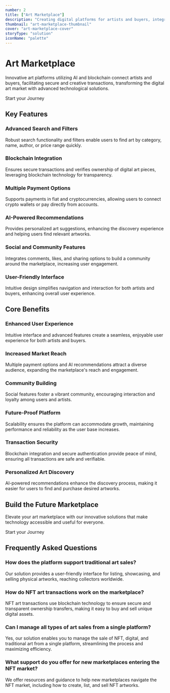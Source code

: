 ```yaml
---
number: 2
title: ["Art Marketplace"]
description: "Creating digital platforms for artists and buyers, integrating blockchain for secure transactions and promoting creativity."
thumbnail: "art-marketplace-thumbnail"
cover: "art-marketplace-cover"
storyType: "solution"
iconName: "palette"
---
```


# Art Marketplace

Innovative art platforms utilizing AI and blockchain connect artists and buyers, facilitating secure and creative transactions, transforming the digital art market with advanced technological solutions.

Start your Journey

## Key Features

### Advanced Search and Filters

Robust search functionality and filters enable users to find art by category, name, author, or price range quickly.

### Blockchain Integration

Ensures secure transactions and verifies ownership of digital art pieces, leveraging blockchain technology for transparency.

### Multiple Payment Options

Supports payments in fiat and cryptocurrencies, allowing users to connect crypto wallets or pay directly from accounts.

### AI-Powered Recommendations

Provides personalized art suggestions, enhancing the discovery experience and helping users find relevant artworks.

### Social and Community Features

Integrates comments, likes, and sharing options to build a community around the marketplace, increasing user engagement.

### User-Friendly Interface

Intuitive design simplifies navigation and interaction for both artists and buyers, enhancing overall user experience.

## Core Benefits

### Enhanced User Experience

Intuitive interface and advanced features create a seamless, enjoyable user experience for both artists and buyers.

### Increased Market Reach

Multiple payment options and AI recommendations attract a diverse audience, expanding the marketplace's reach and engagement.

### Community Building

Social features foster a vibrant community, encouraging interaction and loyalty among users and artists.

### Future-Proof Platform

Scalability ensures the platform can accommodate growth, maintaining performance and reliability as the user base increases.

### Transaction Security

Blockchain integration and secure authentication provide peace of mind, ensuring all transactions are safe and verifiable.

### Personalized Art Discovery

AI-powered recommendations enhance the discovery process, making it easier for users to find and purchase desired artworks.

## Build the Future Marketplace

Elevate your art marketplace with our innovative solutions that make technology accessible and useful for everyone.

Start your Journey

## Frequently Asked Questions

### How does the platform support traditional art sales?

Our solution provides a user-friendly interface for listing, showcasing, and selling physical artworks, reaching collectors worldwide.

### How do NFT art transactions work on the marketplace?

NFT art transactions use blockchain technology to ensure secure and transparent ownership transfers, making it easy to buy and sell unique digital assets.

### Can I manage all types of art sales from a single platform?

Yes, our solution enables you to manage the sale of NFT, digital, and traditional art from a single platform, streamlining the process and maximizing efficiency.

### What support do you offer for new marketplaces entering the NFT market?

We offer resources and guidance to help new marketplaces navigate the NFT market, including how to create, list, and sell NFT artworks.
